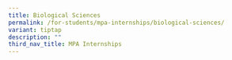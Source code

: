 ```yaml
---
title: Biological Sciences
permalink: /for-students/mpa-internships/biological-sciences/
variant: tiptap
description: ""
third_nav_title: MPA Internships
---
```

